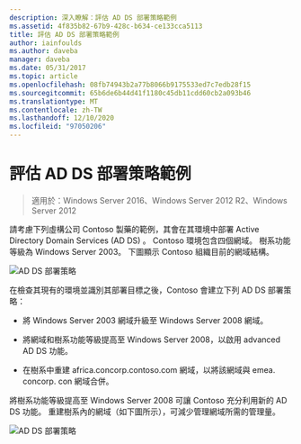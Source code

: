 ```yaml
---
description: 深入瞭解：評估 AD DS 部署策略範例
ms.assetid: 4f835b82-67b9-428c-b634-ce133cca5113
title: 評估 AD DS 部署策略範例
author: iainfoulds
ms.author: daveba
manager: daveba
ms.date: 05/31/2017
ms.topic: article
ms.openlocfilehash: 08fb74943b2a77b8066b9175533ed7c7edb28f15
ms.sourcegitcommit: 65b6de6b44d41f1180c45db11cdd60cb2a093b46
ms.translationtype: MT
ms.contentlocale: zh-TW
ms.lasthandoff: 12/10/2020
ms.locfileid: "97050206"
---
```

# <a name="evaluating-ad-ds-deployment-strategy-examples"></a>評估 AD DS 部署策略範例

>適用於：Windows Server 2016、Windows Server 2012 R2、Windows Server 2012

請考慮下列虛構公司 Contoso 製藥的範例，其會在其環境中部署 Active Directory Domain Services (AD DS) 。 Contoso 環境包含四個網域。 樹系功能等級為 Windows Server 2003。 下圖顯示 Contoso 組織目前的網域結構。

![AD DS 部署策略](media/Evaluating-AD-DS-Deployment-Strategy-Examples/3dd79e00-48f8-4927-989c-c55a79caf1be.gif)

在檢查其現有的環境並識別其部署目標之後，Contoso 會建立下列 AD DS 部署策略：

-   將 Windows Server 2003 網域升級至 Windows Server 2008 網域。

-   將網域和樹系功能等級提高至 Windows Server 2008，以啟用 advanced AD DS 功能。

-   在樹系中重建 africa.concorp.contoso.com 網域，以將該網域與 emea. concorp. con 網域合併。

將樹系功能等級提高至 Windows Server 2008 可讓 Contoso 充分利用新的 AD DS 功能。 重建樹系內的網域（如下圖所示），可減少管理網域所需的管理量。

![AD DS 部署策略](media/Evaluating-AD-DS-Deployment-Strategy-Examples/1c061755-413d-452d-b121-6910f8555327.gif)



